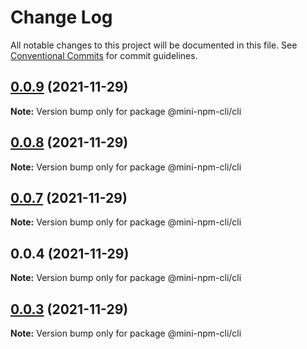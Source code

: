# Change Log

All notable changes to this project will be documented in this file.
See [Conventional Commits](https://conventionalcommits.org) for commit guidelines.

## [0.0.9](https://github.com/doujianyu/mini-package-cli/compare/v0.0.8...v0.0.9) (2021-11-29)

**Note:** Version bump only for package @mini-npm-cli/cli

## [0.0.8](https://github.com/doujianyu/mini-package-cli/compare/v0.0.7...v0.0.8) (2021-11-29)

**Note:** Version bump only for package @mini-npm-cli/cli

## [0.0.7](https://github.com/doujianyu/mini-package-cli/compare/v0.0.6...v0.0.7) (2021-11-29)

**Note:** Version bump only for package @mini-npm-cli/cli

## 0.0.4 (2021-11-29)

**Note:** Version bump only for package @mini-npm-cli/cli

## [0.0.3](https://github.com/doujianyu/mini-package-cli/compare/v0.0.2...v0.0.3) (2021-11-29)

**Note:** Version bump only for package @mini-npm-cli/cli
